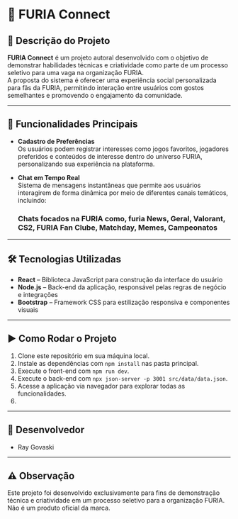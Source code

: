 # 🐆 FURIA Connect

## 📌 Descrição do Projeto  
**FURIA Connect** é um projeto autoral desenvolvido com o objetivo de demonstrar habilidades técnicas e criatividade como parte de um processo seletivo para uma vaga na organização FURIA.  
A proposta do sistema é oferecer uma experiência social personalizada para fãs da FURIA, permitindo interação entre usuários com gostos semelhantes e promovendo o engajamento da comunidade.

---

## 🧩 Funcionalidades Principais

- **Cadastro de Preferências**  
  Os usuários podem registrar interesses como jogos favoritos, jogadores preferidos e conteúdos de interesse dentro do universo FURIA, personalizando sua experiência na plataforma.

- **Chat em Tempo Real**  
  Sistema de mensagens instantâneas que permite aos usuários interagirem de forma dinâmica por meio de diferentes canais temáticos, incluindo:

  ### Chats focados na FURIA como, furia News, Geral, Valorant, CS2, FURIA Fan Clube, Matchday, Memes, Campeonatos  

---

## 🛠️ Tecnologias Utilizadas

- **React** – Biblioteca JavaScript para construção da interface do usuário  
- **Node.js** – Back-end da aplicação, responsável pelas regras de negócio e integrações  
- **Bootstrap** – Framework CSS para estilização responsiva e componentes visuais  

---

## ▶️ Como Rodar o Projeto

1. Clone este repositório em sua máquina local.  
2. Instale as dependências com `npm install` nas pasta principal.  
4. Execute o front-end com `npm run dev`.
5. Execute o back-end com `npx json-server -p 3001 src/data/data.json`.
6. Acesse a aplicação via navegador para explorar todas as funcionalidades.
7. 
---

## 👤 Desenvolvedor

- Ray Govaski  

---

## ⚠️ Observação

Este projeto foi desenvolvido exclusivamente para fins de demonstração técnica e criatividade em um processo seletivo para a organização FURIA. Não é um produto oficial da marca.
